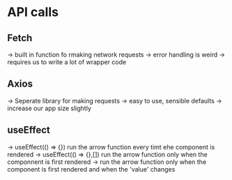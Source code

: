 # API calls

## Fetch 

-> built in function fo rmaking network requests
-> error handling is weird
-> requires us to write a lot of wrapper code

## Axios

-> Seperate library for making requests
-> easy to use, sensible defaults
-> increase our app size slightly

## useEffect

-> useEffect(() => {}) run the arrow function every timt ehe component is rendered
-> useEffect(() => {},[]) run the arrow function only when the componnent is first rendered
-> run the arrow function only when the component is first rendered and when the 'value' changes